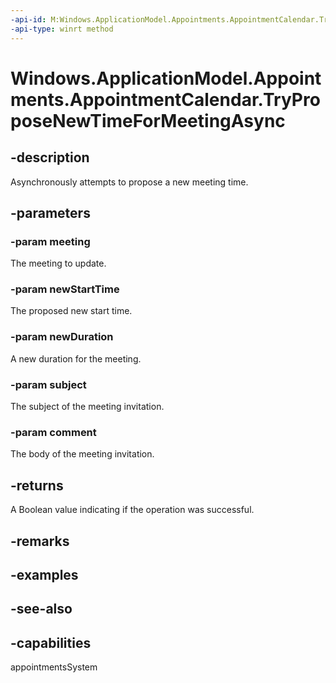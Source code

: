 ```yaml
---
-api-id: M:Windows.ApplicationModel.Appointments.AppointmentCalendar.TryProposeNewTimeForMeetingAsync(Windows.ApplicationModel.Appointments.Appointment,Windows.Foundation.DateTime,Windows.Foundation.TimeSpan,System.String,System.String)
-api-type: winrt method
---
```


<!-- Method syntax
public Windows.Foundation.IAsyncOperation<bool> TryProposeNewTimeForMeetingAsync(Windows.ApplicationModel.Appointments.Appointment meeting, Windows.Foundation.DateTime newStartTime, Windows.Foundation.TimeSpan newDuration, System.String subject, System.String comment)
-->

# Windows.ApplicationModel.Appointments.AppointmentCalendar.TryProposeNewTimeForMeetingAsync

## -description
Asynchronously attempts to propose a new meeting time.

## -parameters
### -param meeting
The meeting to update.

### -param newStartTime
The proposed new start time.

### -param newDuration
A new duration for the meeting.

### -param subject
The subject of the meeting invitation.

### -param comment
The body of the meeting invitation.

## -returns
A Boolean value indicating if the operation was successful.

## -remarks

## -examples

## -see-also

## -capabilities
appointmentsSystem
